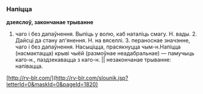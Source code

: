 ### Напіцца
**дзеяслоў, закончанае трыванне**

1. чаго і без дапаўнення. Выпіць у волю, каб наталіць смагу. Н. вады. 2. Дайсці да стану ап'янення. Н. на вяселлі. 3. пераноснае значэнне, чаго і без дапаўнення. Насыціцца, прасякнуцца чым-н.Напіцца (насмактацца) крыві чыёй (размоўнае неадабральнае) — памучыць каго-н., паздзекавацца з каго-н. || незакончанае трыванне: напівацца.

<a rel="author">[http://rv-blr.com/](http://rv-blr.com/slounik.jsp?letterId=0&maskId=0&pageId=1820)</a>
